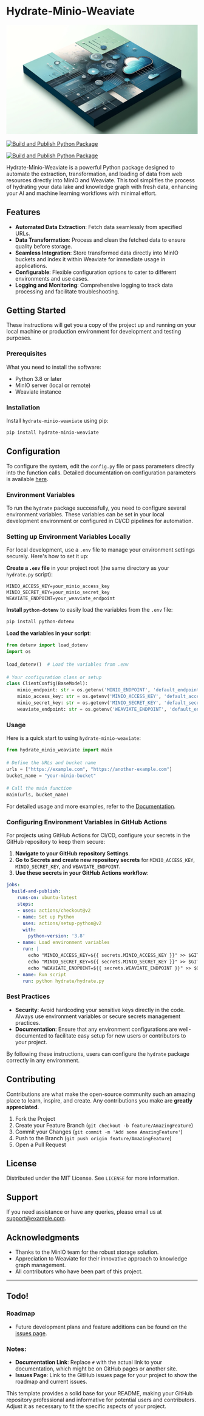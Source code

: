 # Hydrate-Minio-Weaviate

![](photo.webp)

[![Build and Publish Python Package](https://github.com/Cdaprod/hydrate/actions/workflows/push-to-pypi.yml/badge.svg)](https://github.com/Cdaprod/hydrate/actions/workflows/push-to-pypi.yml)

[![Build and Publish Python Package](https://github.com/Cdaprod/hydrate/actions/workflows/push-to-pypi.yml/badge.svg)](https://github.com/Cdaprod/hydrate/actions/workflows/push-to-pypi.yml)

Hydrate-Minio-Weaviate is a powerful Python package designed to automate the extraction, transformation, and loading of data from web resources directly into MinIO and Weaviate. This tool simplifies the process of hydrating your data lake and knowledge graph with fresh data, enhancing your AI and machine learning workflows with minimal effort.

## Features

- **Automated Data Extraction**: Fetch data seamlessly from specified URLs.
- **Data Transformation**: Process and clean the fetched data to ensure quality before storage.
- **Seamless Integration**: Store transformed data directly into MinIO buckets and index it within Weaviate for immediate usage in applications.
- **Configurable**: Flexible configuration options to cater to different environments and use cases.
- **Logging and Monitoring**: Comprehensive logging to track data processing and facilitate troubleshooting.

## Getting Started

These instructions will get you a copy of the project up and running on your local machine or production environment for development and testing purposes.

### Prerequisites

What you need to install the software:

- Python 3.8 or later
- MinIO server (local or remote)
- Weaviate instance

### Installation

Install `hydrate-minio-weaviate` using pip:

```bash
pip install hydrate-minio-weaviate
```

## Configuration

To configure the system, edit the `config.py` file or pass parameters directly into the function calls. Detailed documentation on configuration parameters is available [here](#).

### Environment Variables

To run the `hydrate` package successfully, you need to configure several environment variables. These variables can be set in your local development environment or configured in CI/CD pipelines for automation.

### Setting up Environment Variables Locally

For local development, use a `.env` file to manage your environment settings securely. Here's how to set it up:

**Create a `.env` file** in your project root (the same directory as your `hydrate.py` script):
 
```plaintext
MINIO_ACCESS_KEY=your_minio_access_key
MINIO_SECRET_KEY=your_minio_secret_key
WEAVIATE_ENDPOINT=your_weaviate_endpoint
```
**Install `python-dotenv`** to easily load the variables from the `.env` file:

```bash
pip install python-dotenv
```

**Load the variables in your script**:

```python
from dotenv import load_dotenv
import os

load_dotenv()  # Load the variables from .env

# Your configuration class or setup
class ClientConfig(BaseModel):
    minio_endpoint: str = os.getenv('MINIO_ENDPOINT', 'default_endpoint')
    minio_access_key: str = os.getenv('MINIO_ACCESS_KEY', 'default_access_key')
    minio_secret_key: str = os.getenv('MINIO_SECRET_KEY', 'default_secret_key')
    weaviate_endpoint: str = os.getenv('WEAVIATE_ENDPOINT', 'default_endpoint')
```

### Usage

Here is a quick start to using `hydrate-minio-weaviate`:

```python
from hydrate_minio_weaviate import main

# Define the URLs and bucket name
urls = ["https://example.com", "https://another-example.com"]
bucket_name = "your-minio-bucket"

# Call the main function
main(urls, bucket_name)
```

For detailed usage and more examples, refer to the [Documentation](#).

### Configuring Environment Variables in GitHub Actions

For projects using GitHub Actions for CI/CD, configure your secrets in the GitHub repository to keep them secure:

1. **Navigate to your GitHub repository Settings**.
2. **Go to Secrets and create new repository secrets** for `MINIO_ACCESS_KEY`, `MINIO_SECRET_KEY`, and `WEAVIATE_ENDPOINT`.
3. **Use these secrets in your GitHub Actions workflow**:
 
```yaml
jobs:
  build-and-publish:
    runs-on: ubuntu-latest
    steps:
    - uses: actions/checkout@v2
    - name: Set up Python
      uses: actions/setup-python@v2
      with:
        python-version: '3.8'
    - name: Load environment variables
      run: |
        echo "MINIO_ACCESS_KEY=${{ secrets.MINIO_ACCESS_KEY }}" >> $GITHUB_ENV
        echo "MINIO_SECRET_KEY=${{ secrets.MINIO_SECRET_KEY }}" >> $GITHUB_ENV
        echo "WEAVIATE_ENDPOINT=${{ secrets.WEAVIATE_ENDPOINT }}" >> $GITHUB_ENV
    - name: Run script
      run: python hydrate/hydrate.py
```

### Best Practices

- **Security**: Avoid hardcoding your sensitive keys directly in the code. Always use environment variables or secure secrets management practices.
- **Documentation**: Ensure that any environment configurations are well-documented to facilitate easy setup for new users or contributors to your project.

By following these instructions, users can configure the `hydrate` package correctly in any environment.

## Contributing

Contributions are what make the open-source community such an amazing place to learn, inspire, and create. Any contributions you make are **greatly appreciated**.

1. Fork the Project
2. Create your Feature Branch (`git checkout -b feature/AmazingFeature`)
3. Commit your Changes (`git commit -m 'Add some AmazingFeature'`)
4. Push to the Branch (`git push origin feature/AmazingFeature`)
5. Open a Pull Request

## License

Distributed under the MIT License. See `LICENSE` for more information.

## Support

If you need assistance or have any queries, please email us at support@example.com.

## Acknowledgments

- Thanks to the MinIO team for the robust storage solution.
- Appreciation to Weaviate for their innovative approach to knowledge graph management.
- All contributors who have been part of this project.

--- 

## Todo!

### Roadmap

- Future development plans and feature additions can be found on the [issues page](#).

### Notes:
- **Documentation Link**: Replace `#` with the actual link to your documentation, which might be on GitHub pages or another site.
- **Issues Page**: Link to the GitHub issues page for your project to show the roadmap and current issues.

This template provides a solid base for your README, making your GitHub repository professional and informative for potential users and contributors. Adjust it as necessary to fit the specific aspects of your project.